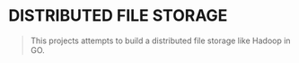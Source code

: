 # DISTRIBUTED FILE STORAGE

> This projects attempts to build a distributed file storage like Hadoop in GO.
